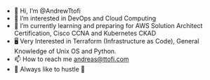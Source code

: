 - 👋 Hi, I’m @AndrewTtofi
- 👀 I’m interested in DevOps and Cloud Computing  
- 📡 I’m currently learning and preparing for AWS Solution Architect Certification, Cisco CCNA and Kubernetes CKAD
- 🖥️ Very Interested in Terraform (Infrastructure as Code), General Knowledge of Unix OS and Python.
- 📫 How to reach me andreas@ttofi.com
- 🦾 Always like to hustle 🦾
